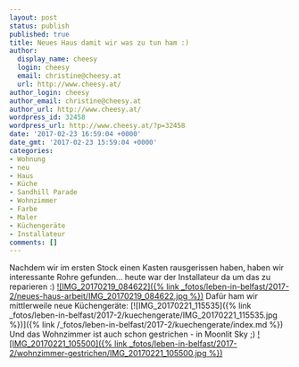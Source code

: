 ```yaml
---
layout: post
status: publish
published: true
title: Neues Haus damit wir was zu tun ham :)
author:
  display_name: cheesy
  login: cheesy
  email: christine@cheesy.at
  url: http://www.cheesy.at/
author_login: cheesy
author_email: christine@cheesy.at
author_url: http://www.cheesy.at/
wordpress_id: 32458
wordpress_url: http://www.cheesy.at/?p=32458
date: '2017-02-23 16:59:04 +0000'
date_gmt: '2017-02-23 15:59:04 +0000'
categories:
- Wohnung
- neu
- Haus
- Küche
- Sandhill Parade
- Wohnzimmer
- Farbe
- Maler
- Küchengeräte
- Installateur
comments: []
---
```

Nachdem wir im ersten Stock einen Kasten rausgerissen haben, haben wir interessante Rohre gefunden... heute war der Installateur da um das zu reparieren :)
[![IMG_20170219_084622]({% link _fotos/leben-in-belfast/2017-2/neues-haus-arbeit/IMG_20170219_084622.jpg %})](http://www.cheesy.at/fotos/leben-in-belfast/neues-haus-arbeit/)
Dafür ham wir mittlerweile neue Küchengeräte:
[![IMG_20170221_115535]({% link _fotos/leben-in-belfast/2017-2/kuechengerate/IMG_20170221_115535.jpg %})]({% link /_fotos/leben-in-belfast/2017-2/kuechengerate/index.md %})
Und das Wohnzimmer ist auch schon gestrichen - in Moonlit Sky ;)
[![IMG_20170221_105500]({% link _fotos/leben-in-belfast/2017-2/wohnzimmer-gestrichen/IMG_20170221_105500.jpg %})](http://www.cheesy.at/fotos/leben-in-belfast/wohnzimmer-gestrichen/)
